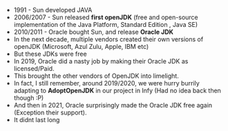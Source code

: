 

- 1991      - Sun developed JAVA
- 2006/2007 - Sun released **first openJDK** (free and open-source implementation of the Java Platform, Standard Edition , Java SE)
- 2010/2011 - Oracle bought Sun, and release **Oracle JDK**
- In the next decade, multiple vendors created their own versions of openJDK (Microsoft, Azul Zulu, Apple, IBM etc)
- But these JDKs were free
- In 2019, Oracle did a nasty job by making their Oracle JDK as licensed/Paid.
- This brought the other vendors of OpenJDK into limelight.
- In fact, I still remember, around 2019/2020, we were hurry burrily adapting to **AdoptOpenJDK** in our project in Infy (Had no idea back then though :P)
- And then in 2021, Oracle surprisingly made the Oracle JDK free again (Exception their support).
- It didnt last long
